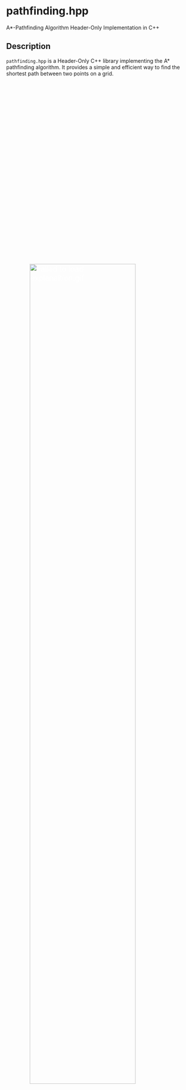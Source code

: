 # pathfinding.hpp

A*-Pathfinding Algorithm Header-Only Implementation in C++

## Description

`pathfinding.hpp` is a Header-Only C++ library implementing the A* pathfinding algorithm. It provides a simple and efficient way to find the shortest path between two points on a grid.

<div style="color: white; font-size: 20px;">
    <style>
    .background-gif {
        width:           75%;
        position:        relative;
        z-index:        -1;
        image-rendering: pixelated;
    }
    .background-container {
        position: relative;
        top: 0;
        left: 0;
        width: 100%;
        height: 100%;
        display: flex;
        justify-content: center;
        align-items: center;
        z-index: -1;
    }
    </style>
    <body>
        <div class="background-container">
            <img src="explanation.gif" class="background-gif" alt="Failed to load explanaition.gif">
        </div>
    </body>
</div>

## Table of Contents

- [Installation](#installation)
- [Requirements](#requirements)
- [Documentation](#documentation)
- [License](#license)

## Installation

To use `pathfinding.hpp` in your C++ project, follow these steps:

1. Copy the `pathfinding.hpp` header file into your project's include directory
2. Include the header file in your project

```cpp
#include "include/pathfinding.hpp"
```

3. Done

## Requirements

C++ 17 or later

## Documentation

These are the Types introduced in `namespace pathfinding`

- [Node](#node)
- [Grid](#grid)
- [Pathfinder](#pathfinder)

### Node
Definintion:
```cpp
struct Node {
    int x, y;
}
```
Constructors:
Initializes x and y as 0, 0
```cpp
Node() : x(0), y(0) { 

}
```
Initializes x and y as defined values
```cpp
Node(int x, int y) : x(x), y(y) { 

}
```

### Grid

Grid is a matrix-type-object of any Type

#### Grid Creation Use Example (from tests/test.cpp):
```cpp
const pathfinding::Grid<int> grid ({
    { 0, -1, 0, 0, 0 },
    { 0, -1, 0, -1, 0 },
    { 0, -1, 0, -1, 0 },
    { 0, -1, 0, -1, 0 },
    { 0, 0, -1, 0, 0 }
});
```

#### Related Functions:

 - [Constructors](#1-constructors)
 - [Access](#2-access-functions)
 - [Getter](#3-getter-functions)
 - [Iterator](#4-iterator-functions)

##### 1. **Constructors**
This initialized the grid with the data specified (see [Grid-Creation](#grid-creation-use-example-from-teststestcpp))
```cpp
Grid(std::vector<std::vector<T>> data)
```
This initialized the grid with the default value for T for size X,Y
```cpp
Grid(const Node& size)
Grid(const int sizeX, const int sizeY)
```

##### 2. **Access-Functions**
 - Mutable
```cpp
T& at(const int x, const int y);
T& at(const Node& node);
T& operator[](const Node& node);
```
 - Immutable
```cpp
const T& at(const int x, const int y) const;
const T& at(const Node& node) const;
const T& operator[](const Node& node) const;
```

##### 3. **Getter-Functions**
Returns the data Size in a node: (as in a vector2int-like structure)
```cpp
const Node getSize() const;
```
returns `true` if the indexes are in bounds of the data
```cpp
bool inBounds(const int x, const int y) const;
bool inBounds(const Node& node) const;
```

##### 4. **Iterator-Functions**
These return a (const-)`iterator` to the y row of the grid data (for iterator based loops (see [Iterator-Loops](#functions-use-example-from-teststestcpp)))
```cpp
 // returns the begin of the y-Rows
typename std::vector<std::vector<T>>::iterator begin();
// returns the end of the y-Rows
typename std::vector<std::vector<T>>::iterator end();
// returns the begin of the y-Rows
typename std::vector<std::vector<T>>::const_iterator begin() const;
// returns the end of the y-Rows
typename std::vector<std::vector<T>>::const_iterator end() const;
```

#### Functions Use Example (from tests/test.cpp):

1. **Index-based Loop**
```cpp
const pf::Node size = grid.getSize();
for (int y = 0; y < size.y; y++) {
    for (int x = 0; x < size.x; x++) { 
        std::cout << std::to_string(grid.at(x, y));
    }
    std::cout << "\n";
}
```
2. **Iterator-based Loop**
```cpp
for (const auto& yRow : grid) {
    for (const auto& element : yRow) {
        std::cout << element;
    }
    std::cout << "\n";
}
```

### Pathfinder

The `Pathfinder` class encapsulates essential functionality for pathfinding algorithms. It provides a versatile framework for working with 2D grids of any data type. Key features include:

1. **Grid Storage:**
   - The class maintains a grid of any data type, allowing flexibility in representing various types of environments or mazes.

2. **Customizable Movement Cost:**
   - Users can define a function to determine the movement cost associated with each value present in the grid. This flexibility allows adapting the pathfinding algorithm to different scenarios.

3. **Pathfinding Logic:**
   - The class incorporates the core logic for pathfinding algorithms, providing a foundation for finding optimal paths within the specified grid.

4. **Customizability:**
   - The Pathfinding library can be included with the following flag `PATHFINDING_CALLBACKS` to enable callback functions in the pathfinding process for easy visualization

#### Movement Cost Function

The movement cost function (`MCF`) defines the cost to move from `T from` to `T to`.
The `MCF` returns a `double` and takes a `T from` and `T to`

if the `MCF` returns a number lower than 0, the field is treated as `intraversable`

This is the automatic preset `MCF` for an `int`-Pathfinder.
```cpp
[&](int nodeFrom, int nodeTo) -> double { 
    if (nodeTo < 0)
        return -1;
    if (nodeTo >= 0)
        return nodeTo + 1; 
}
```

#### Callbacks

 - On Node Popped:
```cpp
// this function gets called when the algorithm poppes (calculates) a node
std::function<void(const Node& node)> onPoppedNodeCallback;
```
 - On Path Added: At the end of the Algorithm when the path gets constructed, this function gets called for each node that is added to the final path
```cpp
// this function gets called when a new node is added to the output path
std::function<void(const Node& node)> onPathAddedCallback;
```

To include these Callbacks define `PATHFINDING_CALLBACKS` before including the library:
```cpp
#define PATHFINDING_CALLBACKS // include the callback functions
#include <pathfinding.hpp>
```

#### Pathfinder Use Example (from tests/test.cpp):

```cpp
namespace pf = pathfinding;
// Create Path vector
std::vector<pf::Node> path;
pathfinder.find(pf::Node(4, 4), pf::Node(0, 0), path);
```

#### Pathfinder Functions

 - [Constructors](#1-constructors-1)
 - [Setter-Functions](#2-setter-functions)
 - [Getter-Functions](#3-getter-functions-1)
 - [Pathfind-Functions](#4-pathfind-function)

##### 1. **Constructors**

A constructor for an `integer`-based Grid/Pathfinder. 
The `MCF` is pre-set to output the grid value
```cpp
Pathfinder(const Grid<int>& grid)
```
A constructor for a `T`-based Grid with custom `MCF`
```cpp
Pathfinder(const Grid<T>& grid, const std::function<double(T from, T to)>& movementCostFunction)
```
A constructor for a `T`-based Grid with custom `MCF` and custom callback functions (Only enabled with `CALLBACKS`-Flag)
```cpp
Pathfinder(const Grid<T>& grid, const std::function<double(T from, T to)>& movementCostFunction, 
    const std::function<void(const Node& node)>& onPoppedNodeCallback, 
    const std::function<void(const Node& node)>& onPathAddedCallback)
```

##### 2. **Setter-Functions**

```cpp
void setGrid(const Grid<T>& grid)
void setMovementCostFunction(std::function<double(T, T)>& movementCostFunction)
```
Only with `CALLBACKS`-Flag:
```cpp
void setPoppedNodeCallback(std::function<void(const Node& node)> onPoppedNodeCallback)
void setPathAddedCallback(std::function<void(const Node& node)> onPathAddedCallback)
```

##### 3. **Getter-Functions**

```cpp
const Grid<T>& getGrid() const
const std::function<double(T, T)>& getMovementCostFunction() const
```
Only with `CALLBACKS`-Flag:
```cpp
const std::function<void(const Node& node)>& getPoppedNodeCallback()
const std::function<void(const Node& node)>& getPathAddedCallback()
```

##### 4. **Pathfind-Functions**

Main Pathfind function:

 - `startNode`: The starting node for the pathfinding algorithm.
 - `endNode`:   The target or goal node that the algorithm is trying to reach.
 - `path`:      A reference to a vector of nodes. This vector will be populated with the nodes representing the computed path from the start node to the end node.
 - `move`:      A grid of movement costs. This grid likely represents the cost of moving from one node to another and is used by the pathfinding algorithm to determine the optimal path.
 - `return`:    The function returns an integer; 0 => a valid path was found, 1 => no valid path was found

Move has a default value:
```cpp
const Grid<double>& move = Grid<double>({ 
    { 1.4,   1, 1.4 },
    {   1,  -1,   1 },
    { 1.4,   1, 1.4 }
})
```

```cpp
int find(Node startNode, Node endNode, std::vector<Node>& path, const Grid<double> move) const
```

## License

This project is licensed under the MIT License - see the [LICENSE.md](LICENSE.md) file for details.